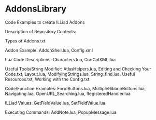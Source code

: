 AddonsLibrary
=============

Code Examples to create ILLiad Addons

Description of Repository Contents:

Types of Addons.txt

Addon Example:
AddonShell.lua,
Config.xml

Lua Code Descriptions:
Characters.lua,
ConCatXML.lua

Useful Tools/String Modifier:
AtlasHelpers.lua,
Editing and Checking Your Code.txt,
Layout.lua,
ModifyingStrings.lua,
String_find.lua,
Useful Resources.txt,
Working with the Config.txt

Code/Function Examples:
FormButtons.lua,
MultipleRibbonButtons.lua,
Navigating.lua,
OpenURL_Searching.lua,
RegisteredHandler.lua

ILLiad Values:
GetFieldValue.lua,
SetFieldValue.lua

Executing Commands:
AddNote.lua,
PopupMessage.lua
